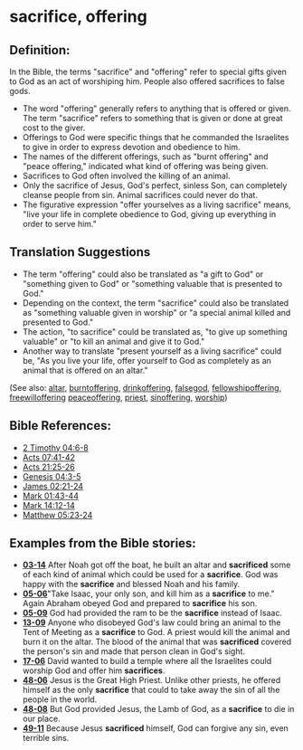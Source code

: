 # sacrifice, offering #

## Definition: ##

In the Bible, the terms "sacrifice" and "offering" refer to special gifts given to God as an act of worshiping him. People also offered sacrifices to false gods.

* The word "offering" generally refers to anything that is offered or given. The term "sacrifice" refers to something that is given or done at great cost to the giver.
* Offerings to God were specific things that he commanded the Israelites to give in order to express devotion and obedience to him.
* The names of the different offerings, such as "burnt offering" and "peace offering," indicated what kind of offering was being given.
* Sacrifices to God often involved the killing of an animal.
* Only the sacrifice of Jesus, God's perfect, sinless Son, can completely cleanse people from sin. Animal sacrifices could never do that.
* The figurative expression "offer yourselves as a living sacrifice" means, "live your life in complete obedience to God, giving up everything in order to serve him."

## Translation Suggestions ##

* The term "offering" could also be translated as "a gift to God" or "something given to God" or "something valuable that is presented to God."
* Depending on the context, the term "sacrifice" could also be translated as "something valuable given in worship" or "a special animal killed and presented to God."
* The action, "to sacrifice" could be translated as, "to give up something valuable" or "to kill an animal and give it to God."
* Another way to translate "present yourself as a living sacrifice" could be, "As you live your life, offer yourself to God as completely as an animal that is offered on an altar."

(See also: [altar](../other/altar.md), [burntoffering](../other/burntoffering.md), [drinkoffering](../other/drinkoffering.md), [falsegod](../kt/falsegod.md), [fellowshipoffering](../other/fellowshipoffering.md), [freewilloffering](../other/freewilloffering.md) [peaceoffering](../other/peaceoffering.md), [priest](../kt/priest.md), [sinoffering](../other/sinoffering.md), [worship](../kt/worship.md))

## Bible References: ##

* [2 Timothy 04:6-8](https://door43.org/en/bible/notes/2ti/04/06)
* [Acts 07:41-42](https://door43.org/en/bible/notes/act/07/41)
* [Acts 21:25-26](https://door43.org/en/bible/notes/act/21/25)
* [Genesis 04:3-5](https://door43.org/en/bible/notes/gen/04/03)
* [James 02:21-24](https://door43.org/en/bible/notes/jas/02/21)
* [Mark 01:43-44](https://door43.org/en/bible/notes/mrk/01/43)
* [Mark 14:12-14](https://door43.org/en/bible/notes/mrk/14/12)
* [Matthew 05:23-24](https://door43.org/en/bible/notes/mat/05/23)

## Examples from the Bible stories: ##

* __[03-14](https://door43.org/en/obs/notes/frames/03-14)__ After Noah got off the boat, he built an altar and __sacrificed__  some of each kind of animal which could be used for a __sacrifice__. God was happy with the __sacrifice__  and blessed Noah and his family.
* __[05-06](https://door43.org/en/obs/notes/frames/05-06)__"Take Isaac, your only son, and kill him as a __sacrifice__  to me." Again Abraham obeyed God and prepared to __sacrifice__  his son.
* __[05-09](https://door43.org/en/obs/notes/frames/05-09)__ God had provided the ram to be the __sacrifice__  instead of Isaac.
* __[13-09](https://door43.org/en/obs/notes/frames/13-09)__ Anyone who disobeyed God's law could bring an animal to the Tent of Meeting as a __sacrifice__  to God. A priest would kill the animal and burn it on the altar. The blood of the animal that was __sacrificed__  covered the person's sin and made that person clean in God's sight.
* __[17-06](https://door43.org/en/obs/notes/frames/17-06)__ David wanted to build a temple where all the Israelites could worship God and offer him __sacrifices__.
* __[48-06](https://door43.org/en/obs/notes/frames/48-06)__ Jesus is the Great High Priest. Unlike other priests, he offered himself as the only __sacrifice__  that could to take away the sin of all the people in the world.
* __[48-08](https://door43.org/en/obs/notes/frames/48-08)__ But God provided Jesus, the Lamb of God, as a __sacrifice__  to die in our place.
* __[49-11](https://door43.org/en/obs/notes/frames/49-11)__ Because Jesus __sacrificed__  himself, God can forgive any sin, even terrible sins. 

